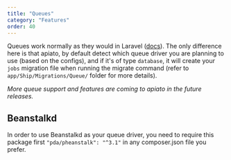 ```yaml
---
title: "Queues"
category: "Features"
order: 40
---
```


Queues work normally as they would in Laravel ([docs](https://laravel.com/docs/queues)).
The only difference here is that apiato, by default detect which queue driver you are planning to use (based on the configs),
and if it's of type `database`, it will create your `jobs` migration file when running the migrate command (refer to `app/Ship/Migrations/Queue/` folder for more details).

*More queue support and features are coming to apiato in the future releases.*







## Beanstalkd

In order to use Beanstalkd as your queue driver, you need to require this package first `"pda/pheanstalk": "^3.1"` in any composer.json file you prefer.

